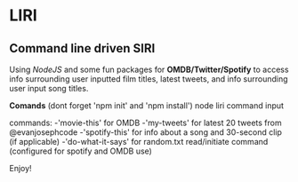 # LIRI
## Command line driven SIRI
Using *NodeJS* and some fun packages for **OMDB/Twitter/Spotify** to access info surrounding user inputted film titles, latest tweets, and info surrounding user input song titles.

**Comands**
(dont forget 'npm init' and 'npm install')
node liri command input

commands:
-'movie-this' for OMDB 
-'my-tweets' for latest 20 tweets from @evanjosephcode
-'spotify-this' for info about a song and 30-second clip (if applicable)
-'do-what-it-says' for random.txt read/initiate command (configured for spotify and OMDB use)

Enjoy! 